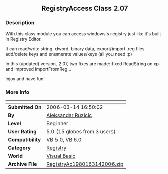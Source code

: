 ﻿<div align="center">

## RegistryAccess Class 2\.07


</div>

### Description

With this class module you can access windows's registry just like it's built-in Registry Editor.

It can read/write string, dword, binary data, export/import .reg files add/delete keys and enumerate values/keys (all you need :p)

In this (updated) version, 2.07, two fixes are made: fixed ReadString on xp and improved ImportFromReg...

Injoy and have fun!
 
### More Info
 


<span>             |<span>
---                |---
**Submitted On**   |2006-03-14 16:50:02
**By**             |[Aleksandar Ruzicic](https://github.com/Planet-Source-Code/PSCIndex/blob/master/ByAuthor/aleksandar-ruzicic.md)
**Level**          |Beginner
**User Rating**    |5.0 (15 globes from 3 users)
**Compatibility**  |VB 5\.0, VB 6\.0
**Category**       |[Registry](https://github.com/Planet-Source-Code/PSCIndex/blob/master/ByCategory/registry__1-36.md)
**World**          |[Visual Basic](https://github.com/Planet-Source-Code/PSCIndex/blob/master/ByWorld/visual-basic.md)
**Archive File**   |[RegistryAc1980163142006\.zip](https://github.com/Planet-Source-Code/aleksandar-ruzicic-registryaccess-class-2-07__1-64664/archive/master.zip)








